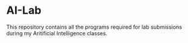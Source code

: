 # AI-Lab
This repository contains all the programs required for lab submissions during my Aritificial Intelligence classes.
